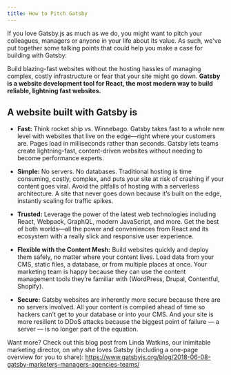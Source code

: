 ```yaml
---
title: How to Pitch Gatsby
---
```


If you love Gatsby.js as much as we do, you might want to pitch your colleagues, managers or anyone in your life about its value. As such, we've put together some talking points that could help you make a case for building with Gatsby:

Build blazing-fast websites without the hosting hassles of managing complex, costly infrastructure or fear that your site might go down. **Gatsby is a website development tool for React, the most modern way to build reliable, lightning fast websites.**

## A website built with Gatsby is

- **Fast:** Think rocket ship vs. Winnebago. Gatsby takes fast to a whole new level with
  websites that live on the edge—right where your customers are. Pages load in milliseconds
  rather than seconds. Gatsby lets teams create lightning-fast, content-driven websites without
  needing to become performance experts.

- **Simple:** No servers. No databases. Traditional hosting is time consuming, costly, complex, and puts your site at risk of crashing if your content goes viral. Avoid the pitfalls of hosting with a serverless architecture. A site that never goes down because it’s built on the edge, instantly scaling for traffic spikes.

- **Trusted:** Leverage the power of the latest web technologies including React, Webpack, GraphQL, modern JavaScript, and more. Get the best of both worlds—all the power and conveniences from React and its ecosystem with a really slick and responsive user experience.

- **Flexible with the Content Mesh:** Build websites quickly and deploy them safely, no matter where your content lives. Load data from your CMS, static files, a database, or from multiple places at once. Your marketing team is happy because they can use the content management tools they’re familiar with (WordPress, Drupal, Contentful, Shopify).

- **Secure:** Gatsby websites are inherently more secure because there are no servers involved. All your content is compiled ahead of time so hackers can’t get to your database or into your CMS. And your site is more resilient to DDoS attacks because the biggest point of failure — a server — is no longer part of the equation.

Want more? Check out this blog post from Linda Watkins, our inimitable marketing director, on why she loves Gatsby (including a one-page overview for you to share): https://www.gatsbyjs.org/blog/2018-06-08-gatsby-marketers-managers-agencies-teams/
